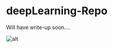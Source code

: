 # deepLearning-Repo

Will have write-up soon....

![alt](https://github.com/dattrinh01/deepLearning-Repo/blob/master/certificateTensorflow/Coursera%20CGQ4QLVE9V9F-1.jpg)
